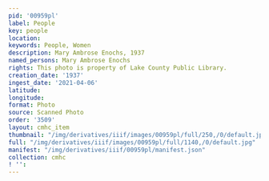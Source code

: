```yaml
---
pid: '00959pl'
label: People
key: people
location: 
keywords: People, Women
description: Mary Ambrose Enochs, 1937
named_persons: Mary Ambrose Enochs
rights: This photo is property of Lake County Public Library.
creation_date: '1937'
ingest_date: '2021-04-06'
latitude: 
longitude: 
format: Photo
source: Scanned Photo
order: '3509'
layout: cmhc_item
thumbnail: "/img/derivatives/iiif/images/00959pl/full/250,/0/default.jpg"
full: "/img/derivatives/iiif/images/00959pl/full/1140,/0/default.jpg"
manifest: "/img/derivatives/iiif/00959pl/manifest.json"
collection: cmhc
! '': 
---
```

